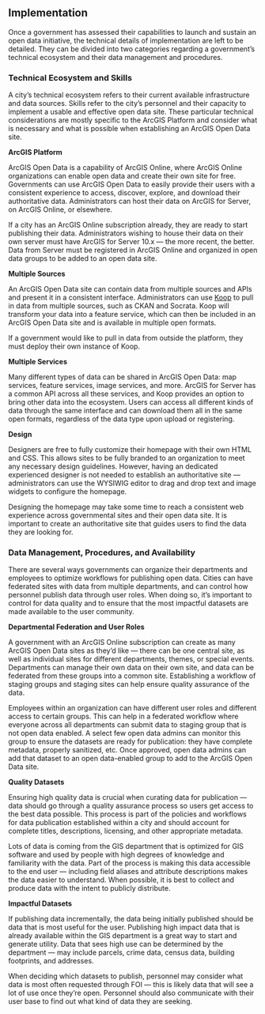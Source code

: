## Implementation

Once a government has assessed their capabilities to launch and sustain an open data initiative, the technical details of implementation are left to be detailed. They can be divided into two categories regarding a government’s technical ecosystem and their data management and procedures. 

### Technical Ecosystem and Skills 

A city’s technical ecosystem refers to their current available infrastructure and data sources. Skills refer to the city’s personnel and their capacity to implement a usable and effective open data site. These particular technical considerations are mostly specific to the ArcGIS Platform and consider what is necessary and what is possible when establishing an ArcGIS Open Data site. 

**ArcGIS Platform**

ArcGIS Open Data is a capability of ArcGIS Online, where ArcGIS Online organizations can enable open data and create their own site for free. Governments can use ArcGIS Open Data to easily provide their users with a consistent experience to access, discover, explore, and download their authoritative data. Administrators can host their data on ArcGIS for Server, on ArcGIS Online, or elsewhere. 

If a city has an ArcGIS Online subscription already, they are ready to start publishing their data. Administrators wishing to house their data on their own server must have ArcGIS for Server 10.x — the more recent, the better. Data from Server must be registered in ArcGIS Online and organized in open data groups to be added to an open data site. 

**Multiple Sources**

An ArcGIS Open Data site can contain data from multiple sources and APIs and present it in a consistent interface. Administrators can use [Koop](https://github.com/esri/koop) to pull in data from multiple sources, such as CKAN and Socrata. Koop will transform your data into a feature service, which can then be included in an ArcGIS Open Data site and is available in multiple open formats. 

If a government would like to pull in data from outside the platform, they must deploy their own instance of Koop. 

**Multiple Services**

Many different types of data can be shared in ArcGIS Open Data: map services, feature services, image services, and more. ArcGIS for Server has a common API across all these services, and Koop provides an option to bring other data into the ecosystem. Users can access all different kinds of data through the same interface and can download them all in the same open formats, regardless of the data type upon upload or registering. 

**Design**

Designers are free to fully customize their homepage with their own HTML and CSS. This allows sites to be fully branded to an organization to meet any necessary design guidelines. However, having an dedicated experienced designer is not needed to establish an authoritative site — administrators can use the WYSIWIG editor to drag and drop text and image widgets to configure the homepage.

Designing the homepage may take some time to reach a consistent web experience across governmental sites and their open data site. It is important to create an authoritative site that guides users to find the data they are looking for. 

### Data Management, Procedures, and Availability 

There are several ways governments can organize their departments and employees to optimize workflows for publishing open data. Cities can have federated sites with data from multiple departments, and can control how personnel publish data through user roles. When doing so, it’s important to control for data quality and to ensure that the most impactful datasets are made available to the user community. 

**Departmental Federation and User Roles**

A government with an ArcGIS Online subscription can create as many ArcGIS Open Data sites as they’d like — there can be one central site, as well as individual sites for different departments, themes, or special events. Departments can manage their own data on their own site, and data can be federated from these groups into a common site. Establishing a workflow of staging groups and staging sites can help ensure quality assurance of the data. 

Employees within an organization can have different user roles and different access to certain groups. This can help in a federated workflow where everyone across all departments can submit data to staging group that is not open data enabled. A select few open data admins can monitor this group to ensure the datasets are ready for publication: they have complete metadata, properly sanitized, etc. Once approved, open data admins can add that dataset to an open data-enabled group to add to the ArcGIS Open Data site. 

**Quality Datasets**

Ensuring high quality data is crucial when curating data for publication — data should go through a quality assurance process so users get access to the best data possible. This process is part of the policies and workflows for data publication established within a city and should account for complete titles, descriptions, licensing, and other appropriate metadata. 

Lots of data is coming from the GIS department that is optimized for GIS software and used by people with high degrees of knowledge and familiarity with the data. Part of the process is making this data accessible to the end user — including field aliases and attribute descriptions makes the data easier to understand. When possible, it is best to collect and produce data with the intent to publicly distribute. 

**Impactful Datasets**

If publishing data incrementally, the data being initially published should be data that is most useful for the user. Publishing high impact data that is already available within the GIS department is a great way to start and generate utility. Data that sees high use can be determined by the department — may include parcels, crime data, census data, building footprints, and addresses. 

When deciding which datasets to publish, personnel may consider what data is most often requested through FOI — this is likely data that will see a lot of use once they’re open. Personnel should also communicate with their user base to find out what kind of data they are seeking.